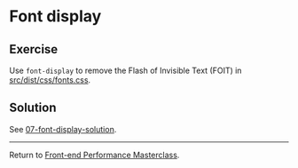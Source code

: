 # Font display

## Exercise

Use `font-display` to remove the Flash of Invisible Text (FOIT) in [src/dist/css/fonts.css](src/dist/css/fonts.css).

## Solution

See [07-font-display-solution](https://github.com/voorhoede/performance-masterclass-2017-10/tree/07-font-display-solution).

---

Return to [Front-end Performance Masterclass](https://github.com/voorhoede/performance-masterclass-2017-10).

